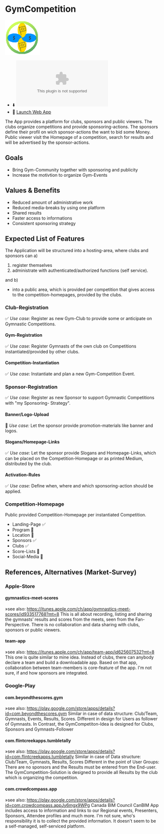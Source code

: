 # GymCompetition
![product-logo](https://github.com/luechtdiode/GymCompetition/blob/master/app/images/logo.png)

- :arrow_down: ![Download Android-App](https://github.com/luechtdiode/GymCompetition/blob/master/mobile/dist/android-debug.apk)
- :link: [Launch Web App](https://gymcompetition.mybluemix.net/)

The App provides a platform for clubs, sponsors and public viewers. The clubs organize competitions and provide sponsoring-actions. The sponsors define their profil on wich sponsor-actions the want to bid some Money. Public viewer visit the Homepage of a competition, search for results and will be advertised by the sponsor-actions.

## Goals
* Bring Gym-Community together with sponsoring and publicity
* Increase the motivtion to organize Gym-Events

## Values & Benefits
* Reduced amount of administrative work
* Reduced media-breaks by using one platform
* Shared results
* Faster access to informations
* Consistent sponsoring strategy

## Expected List of Features
The Application will be structured into a hosting-area, where clubs and sponsors can 
a)

  1. register themselves
  2. administrate with authenticated/authorized functions (self service).

and b) 

  - into a public area, which is provided per competition that gives access to the competition-homepages, provided by the clubs.

### Club-Registration
:white_check_mark: *Use case:* Register as new Gym-Club to provide some or anticipate on Gymnastic
Competitions.

#### Gym-Registration
:white_check_mark: *Use case:* Register Gymnasts of the own club on Competitions instantiated/provided by other
clubs.

#### Competition-Instantiation
:white_check_mark: *Use case:* Instantiate and plan a new Gym-Competition Event.

### Sponsor-Registration
:white_check_mark: *Use case:* Register as new Sponsor to support Gymnastic Competitions with "my Sponsoring-
Strategy".

#### Banner/Logo-Upload
:construction_worker: *Use case:* Let the sponsor provide promotion-materials like banner and logos.

#### Slogans/Homepage-Links
:white_check_mark: *Use case:* Let the sponsor provide Slogans and Homepage-Links, which can be placed on the
Competition-Homepage or as printed Medium, distributed by the club.

#### Activation-Rules
:white_check_mark: *Use case:* Define when, where and which sponsoring-action should be applied.

### Competition-Homepage
Public provided Competition-Homepage per instantiated Competition.
* Landing-Page :white_check_mark:
* Program :construction_worker:
* Location :construction_worker:
* Sponsors :white_check_mark:
* Clubs :white_check_mark:
* Score-Lists :construction_worker:
* Social-Media :construction_worker:

## References, Alternatives (Market-Survey)

### Apple-Store

#### gymnastics-meet-scores
»see also: https://itunes.apple.com/ch/app/gymnastics-meet-scores/id933517768?mt=8
This is all about recording, listing and sharing the gymnasts’ results and scores from the
meets, seen from the Fan-Perspective. There is no collaboration and data sharing with clubs,
sponsors or public viewers.

#### team-app
»see also: https://itunes.apple.com/ch/app/team-app/id625607532?mt=8
This one is quite similar to mine idea. Instead of clubs, there can anybody declare a team
and build a downloadable app. Based on that app, collaboration between team-members is
core-feature of the app.
I'm not sure, if and how sponsors are integrated.

### Google-Play

#### com.beyondthescores.gym
»see also: https://play.google.com/store/apps/details?id=com.beyondthescores.gym
Similar in case of data structure: Club/Team, Gymnasts, Events, Results, Scores.
Different in design for Users as follower of Gymnasts. In Contrast, the GymCompetiton-Idea
is designed for Clubs, Sponsors and Gymnasts-Follower

#### com.flintcreekapps.tumbletally
»see also: https://play.google.com/store/apps/details?id=com.flintcreekapps.tumbletally
Similar in case of Data structure: Club/Team, Gymnasts, Results, Scores
Different in the point of User Groups: There are no sponsors and the Results must be
entered from the End-user. The GymCompetition-Solution is designed to provide all Results
by the club which is organizing the competition.

#### com.crowdcompass.app
»see also: https://play.google.com/store/apps/details?id=com.crowdcompass.appJy6mgx9WPg
Canada BIM Council
CanBIM App includes access to information and links to our Regional events, Presenters,
Sponsors, Attendee profiles and much more.
I'm not sure, who's responsibility it is to collect the provided information. It doesn't seem to be
a self-managed, self-serviced platform.
